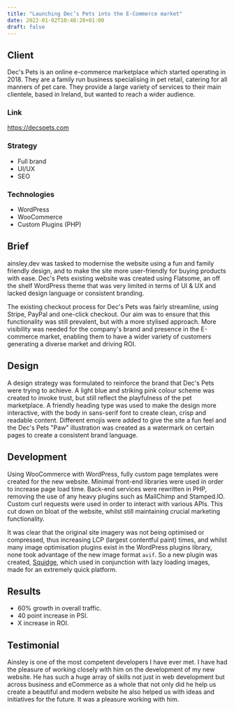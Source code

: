 ```yaml
---
title: "Launching Dec’s Pets into the E-Commerce market"
date: 2022-01-02T10:48:28+01:00
draft: false
---
```


## Client
Dec's Pets is an online e-commerce marketplace which started operating in 2018. They are a family run business
specialising in pet retail, catering for all manners of pet care. They provide a large variety of services to their
main clientele, based in Ireland, but wanted to reach a wider audience.

### Link
https://decspets.com

### Strategy

- Full brand
- UI/UX
- SEO

### Technologies

- WordPress
- WooCommerce
- Custom Plugins (PHP)

## Brief
ainsley.dev was tasked to modernise the website using a fun and family friendly design, and to make
the site more user-friendly for buying products with ease. Dec's Pets existing website was created using Flatsome, an
off the shelf WordPress theme that was very limited in terms of UI & UX and lacked design language or consistent
branding.

The existing checkout process for Dec's Pets was fairly streamline, using Stripe, PayPal and one-click checkout. Our aim
was to ensure that this functionality was still prevalent, but with a more stylised approach. More visibility was needed
for the company's brand and presence in the E-commerce market, enabling them to have a wider variety of customers
generating a diverse market and driving ROI.

## Design
A design strategy was formulated to reinforce the brand that Dec's Pets were trying to achieve. A light blue and
striking pink colour scheme was created to invoke trust, but still reflect the playfulness of the pet marketplace. A
friendly heading type was used to make the design more interactive, with the body in sans-serif font to create
clean, crisp and readable content. Different emojis were added to give the site a fun feel and the Dec's
Pets "Paw" illustration was created as a watermark on certain pages to create a consistent brand language.

## Development
Using WooCommerce with WordPress, fully custom page templates were created for the new website. Minimal front-end
libraries were used in order to increase page load time. Back-end services were rewritten in PHP, removing the use of
any heavy plugins such as MailChimp and Stamped.IO. Custom curl requests were used in order to interact with various
APIs. This cut down on bloat of the website, whilst still maintaining crucial marketing functionality.

It was clear that the original site imagery was not being optimised or compressed, thus increasing LCP (largest
contentful paint) times, and whilst many image optimisation plugins exist in the WordPress plugins library, none took
advantage of the new image format `avif`. So a new plugin was created, [Squidge](https://wordpress.org/plugins/squidge/),
which used in conjunction with lazy loading images, made for an extremely quick platform.

## Results
- 60% growth in overall traffic.
- 40 point increase in PSI.
- X increase in ROI.

## Testimonial
Ainsley is one of the most competent developers I have ever met. I have had the pleasure of working closely with him on
the development of my new website. He has such a huge array of skills not just in web development but across business
and eCommerce as a whole that not only did he help us create a beautiful and modern website he also helped us with ideas
and initiatives for the future. It was a pleasure working with him.
